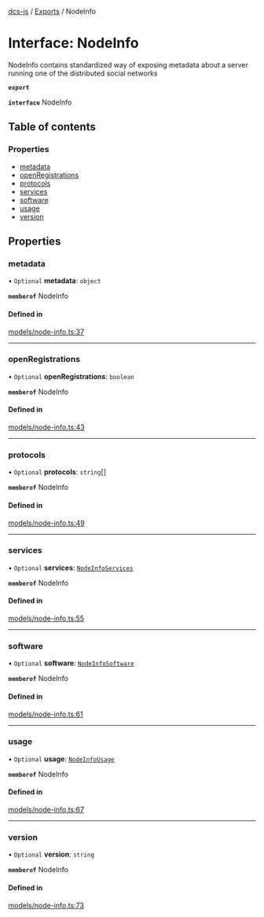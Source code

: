[dcs-js](../README.md) / [Exports](../modules.md) / NodeInfo

# Interface: NodeInfo

NodeInfo contains standardized way of exposing metadata about a server running one of the distributed social networks

**`export`**

**`interface`** NodeInfo

## Table of contents

### Properties

- [metadata](NodeInfo.md#metadata)
- [openRegistrations](NodeInfo.md#openregistrations)
- [protocols](NodeInfo.md#protocols)
- [services](NodeInfo.md#services)
- [software](NodeInfo.md#software)
- [usage](NodeInfo.md#usage)
- [version](NodeInfo.md#version)

## Properties

### <a id="metadata" name="metadata"></a> metadata

• `Optional` **metadata**: `object`

**`memberof`** NodeInfo

#### Defined in

[models/node-info.ts:37](https://github.com/unfoldingWord/dcs-js/blob/b29eb7a/models/node-info.ts#L37)

___

### <a id="openregistrations" name="openregistrations"></a> openRegistrations

• `Optional` **openRegistrations**: `boolean`

**`memberof`** NodeInfo

#### Defined in

[models/node-info.ts:43](https://github.com/unfoldingWord/dcs-js/blob/b29eb7a/models/node-info.ts#L43)

___

### <a id="protocols" name="protocols"></a> protocols

• `Optional` **protocols**: `string`[]

**`memberof`** NodeInfo

#### Defined in

[models/node-info.ts:49](https://github.com/unfoldingWord/dcs-js/blob/b29eb7a/models/node-info.ts#L49)

___

### <a id="services" name="services"></a> services

• `Optional` **services**: [`NodeInfoServices`](NodeInfoServices.md)

**`memberof`** NodeInfo

#### Defined in

[models/node-info.ts:55](https://github.com/unfoldingWord/dcs-js/blob/b29eb7a/models/node-info.ts#L55)

___

### <a id="software" name="software"></a> software

• `Optional` **software**: [`NodeInfoSoftware`](NodeInfoSoftware.md)

**`memberof`** NodeInfo

#### Defined in

[models/node-info.ts:61](https://github.com/unfoldingWord/dcs-js/blob/b29eb7a/models/node-info.ts#L61)

___

### <a id="usage" name="usage"></a> usage

• `Optional` **usage**: [`NodeInfoUsage`](NodeInfoUsage.md)

**`memberof`** NodeInfo

#### Defined in

[models/node-info.ts:67](https://github.com/unfoldingWord/dcs-js/blob/b29eb7a/models/node-info.ts#L67)

___

### <a id="version" name="version"></a> version

• `Optional` **version**: `string`

**`memberof`** NodeInfo

#### Defined in

[models/node-info.ts:73](https://github.com/unfoldingWord/dcs-js/blob/b29eb7a/models/node-info.ts#L73)
